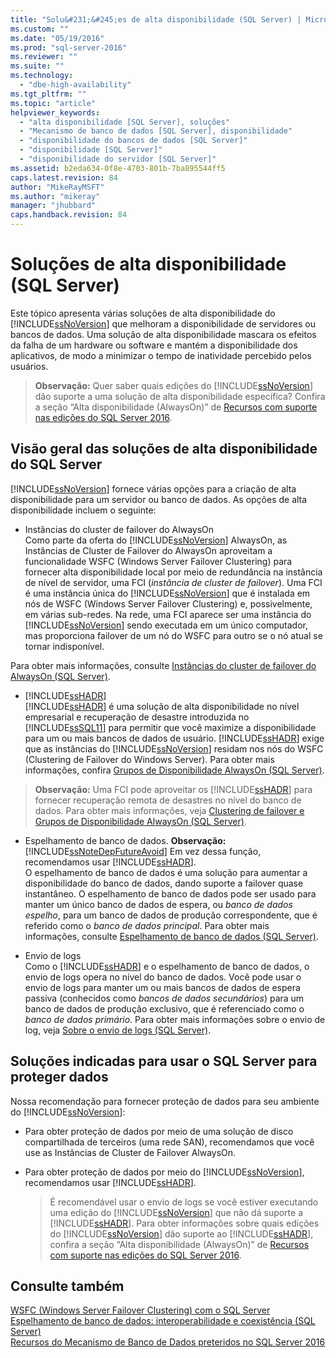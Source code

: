 ```yaml
---
title: "Solu&#231;&#245;es de alta disponibilidade (SQL Server) | Microsoft Docs"
ms.custom: ""
ms.date: "05/19/2016"
ms.prod: "sql-server-2016"
ms.reviewer: ""
ms.suite: ""
ms.technology: 
  - "dbe-high-availability"
ms.tgt_pltfrm: ""
ms.topic: "article"
helpviewer_keywords: 
  - "alta disponibilidade [SQL Server], soluções"
  - "Mecanismo de banco de dados [SQL Server], disponibilidade"
  - "disponibilidade do bancos de dados [SQL Server]"
  - "disponibilidade [SQL Server]"
  - "disponibilidade do servidor [SQL Server]"
ms.assetid: b2eda634-0f8e-4703-801b-7ba895544ff5
caps.latest.revision: 84
author: "MikeRayMSFT"
ms.author: "mikeray"
manager: "jhubbard"
caps.handback.revision: 84
---
```

# Solu&#231;&#245;es de alta disponibilidade (SQL Server)
  Este tópico apresenta várias soluções de alta disponibilidade do [!INCLUDE[ssNoVersion](../../includes/ssnoversion-md.md)] que melhoram a disponibilidade de servidores ou bancos de dados. Uma solução de alta disponibilidade mascara os efeitos da falha de um hardware ou software e mantém a disponibilidade dos aplicativos, de modo a minimizar o tempo de inatividade percebido pelos usuários.    
    
   
>  **Observação:** Quer saber quais edições do [!INCLUDE[ssNoVersion](../../includes/ssnoversion-md.md)] dão suporte a uma solução de alta disponibilidade específica? Confira a seção “Alta disponibilidade (AlwaysOn)” de [Recursos com suporte nas edições do SQL Server 2016](../Topic/Features%20Supported%20by%20the%20Editions%20of%20SQL%20Server%202016.md).    
     
    
##  <a name="TermsAndDefinitions"></a> Visão geral das soluções de alta disponibilidade do SQL Server    
 [!INCLUDE[ssNoVersion](../../includes/ssnoversion-md.md)] fornece várias opções para a criação de alta disponibilidade para um servidor ou banco de dados. As opções de alta disponibilidade incluem o seguinte:    
    
*  Instâncias do cluster de failover do AlwaysOn    
 Como parte da oferta do [!INCLUDE[ssNoVersion](../../includes/ssnoversion-md.md)] AlwaysOn, as Instâncias de Cluster de Failover do AlwaysOn aproveitam a funcionalidade WSFC (Windows Server Failover Clustering) para fornecer alta disponibilidade local por meio de redundância na instância de nível de servidor, uma FCI (*instância de cluster de failover*). Uma FCI é uma instância única do [!INCLUDE[ssNoVersion](../../includes/ssnoversion-md.md)] que é instalada em nós de WSFC (Windows Server Failover Clustering) e, possivelmente, em várias sub-redes. Na rede, uma FCI aparece ser uma instância do [!INCLUDE[ssNoVersion](../../includes/ssnoversion-md.md)] sendo executada em um único computador, mas proporciona failover de um nó do WSFC para outro se o nó atual se tornar indisponível.    
    
 Para obter mais informações, consulte [Instâncias do cluster de failover do AlwaysOn &#40;SQL Server&#41;](../../sql-server/failover-clusters/windows/always-on-failover-cluster-instances-sql-server.md).    
    
*  [!INCLUDE[ssHADR](../../includes/sshadr-md.md)]    
 [!INCLUDE[ssHADR](../../includes/sshadr-md.md)] é uma solução de alta disponibilidade no nível empresarial e recuperação de desastre introduzida no [!INCLUDE[ssSQL11](../../includes/sssql11-md.md)] para permitir que você maximize a disponibilidade para um ou mais bancos de dados de usuário. [!INCLUDE[ssHADR](../../includes/sshadr-md.md)] exige que as instâncias do [!INCLUDE[ssNoVersion](../../includes/ssnoversion-md.md)] residam nos nós do WSFC (Clustering de Failover do Windows Server). Para obter mais informações, confira [Grupos de Disponibilidade AlwaysOn &#40;SQL Server&#41;](../../database-engine/availability-groups/windows/always-on-availability-groups-sql-server.md).    
    
  
>  **Observação:** Uma FCI pode aproveitar os [!INCLUDE[ssHADR](../../includes/sshadr-md.md)] para fornecer recuperação remota de desastres no nível do banco de dados. Para obter mais informações, veja [Clustering de failover e Grupos de Disponibilidade AlwaysOn &#40;SQL Server&#41;](../../database-engine/availability-groups/windows/failover-clustering-and-always-on-availability-groups-sql-server.md).    
    
*  Espelhamento de banco de dados. **Observação:** [!INCLUDE[ssNoteDepFutureAvoid](../../includes/ssnotedepfutureavoid-md.md)] Em vez dessa função, recomendamos usar [!INCLUDE[ssHADR](../../includes/sshadr-md.md)].     
O espelhamento de banco de dados é uma solução para aumentar a disponibilidade do banco de dados, dando suporte a failover quase instantâneo. O espelhamento de banco de dados pode ser usado para manter um único banco de dados de espera, ou *banco de dados espelho*, para um banco de dados de produção correspondente, que é referido como o *banco de dados principal*. Para obter mais informações, consulte [Espelhamento de banco de dados &#40;SQL Server&#41;](../../database-engine/database-mirroring/database-mirroring-sql-server.md).    
    
*  Envio de logs    
 Como o [!INCLUDE[ssHADR](../../includes/sshadr-md.md)] e o espelhamento de banco de dados, o envio de logs opera no nível do banco de dados. Você pode usar o envio de logs para manter um ou mais bancos de dados de espera passiva (conhecidos como *bancos de dados secundários*) para um banco de dados de produção exclusivo, que é referenciado como o *banco de dados primário*. Para obter mais informações sobre o envio de log, veja [Sobre o envio de logs &#40;SQL Server&#41;](../../database-engine/log-shipping/about-log-shipping-sql-server.md).    
    
##  <a name="RecommendedSolutions"></a> Soluções indicadas para usar o SQL Server para proteger dados    
 Nossa recomendação para fornecer proteção de dados para seu ambiente do [!INCLUDE[ssNoVersion](../../includes/ssnoversion-md.md)]:    
    
-   Para obter proteção de dados por meio de uma solução de disco compartilhada de terceiros (uma rede SAN), recomendamos que você use as Instâncias de Cluster de Failover AlwaysOn.    
    
-   Para obter proteção de dados por meio do [!INCLUDE[ssNoVersion](../../includes/ssnoversion-md.md)], recomendamos usar [!INCLUDE[ssHADR](../../includes/sshadr-md.md)].    
    
       >  É recomendável usar o envio de logs se você estiver executando uma edição do [!INCLUDE[ssNoVersion](../../includes/ssnoversion-md.md)] que não dá suporte a [!INCLUDE[ssHADR](../../includes/sshadr-md.md)]. Para obter informações sobre quais edições do [!INCLUDE[ssNoVersion](../../includes/ssnoversion-md.md)] dão suporte ao [!INCLUDE[ssHADR](../../includes/sshadr-md.md)], confira a seção “Alta disponibilidade (AlwaysOn)” de [Recursos com suporte nas edições do SQL Server 2016](../Topic/Features%20Supported%20by%20the%20Editions%20of%20SQL%20Server%202016.md).    
    
## Consulte também    
 [WSFC &#40;Windows Server Failover Clustering&#41; com o SQL Server](../../sql-server/failover-clusters/windows/windows-server-failover-clustering-wsfc-with-sql-server.md)     
 [Espelhamento de banco de dados: interoperabilidade e coexistência &#40;SQL Server&#41;](../../database-engine/database-mirroring/database-mirroring-interoperability-and-coexistence-sql-server.md)     
 [Recursos do Mecanismo de Banco de Dados preteridos no SQL Server 2016](../../database-engine/deprecated-database-engine-features-in-sql-server-2016.md)    
    
  